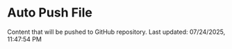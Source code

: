 # Auto Push File

Content that will be pushed to GitHub repository.
Last updated: 07/24/2025, 11:47:54 PM